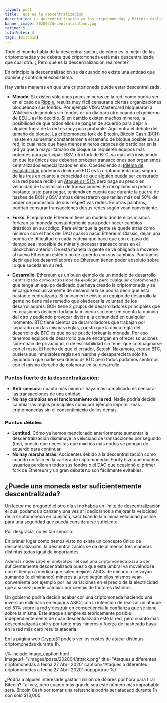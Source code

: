 ```yaml
---
layout: post
title:  Qué es la descentralización
description: La descentralización en las criptomonedas y Bitcoin explicadas.
banner_image: 202004/decentralization.jpg
rating: 5
totalVotes: 4
tags: [bitcoin]
---
```




Todo el mundo habla de la descentralización, de cómo es lo mejor de las criptomonedas y se debate qué criptomoneda está más descentralizada que cual otra. ¿ Pero qué es la descentralización realmente?

<!--more-->

En principio la descentralización se da cuando no existe una entidad que domine y controle el ecosistema.

Hay varias maneras en que una criptomoneda puede estar descentralizada.

- **Minado**: Si existen sólo unos pocos mineros en la red, como podría ser en el caso de [Ripple](/que-es-ripple/), resulta muy fácil censurar a ciertas organizaciones bloqueando sus fondos. Por ejemplo VISA/Mastercard bloquearon a Wikileaks dejándoles sin fondos de un día para otro cuando el gobierno de EEUU así lo decidió. Si en cambio existen muchos mineros, la posibilidad de que todos ellos se pongan de acuerdo para dejar a alguien fuera de la red es muy poco probable. Aquí entra el debate del [tamaño de bloque](/problema-escalabilidad/). La criptomoneda fork de Bitcoin, Bitcoin Cash ([BCH](/que-es-bitcoin-cash/)) insiste en aumentar constantemente el tamaño de bloque posible de su red, lo cual hace que haya menos mineros capaces de participar en la red ya que a mayor tamaño de bloque se requieren equipos más potentes para participar. BSV, otro fork de BTC, va más allá insistiendo en que los únicos que deberían procesar transacciones son organismos centralizados especializados en ello. Obedeciendo al [trilema de escalabilidad](/trilema-escalabilidad/) podemos decir que BTC es la criptomoneda más segura de las tres en cuanto a capacidad de que alguien pueda ser censurado o la red pueda recibir un [Ataque del 51%](/ataque-51-porciento/) pero paga su precio en velocidad de transmisión de transacciones. En mi opinión un precio bastante justo para pagar, teniendo en cuenta que durante la guerra de hashes de BCH y BSV ambas demostraron que tenían más del 50% del poder de procesado de sus respectivas redes. En otras palabras, podrían censurar transacciones de sus redes según vean conveniente.

- **Forks**. El equipo de Ethereum tiene un modelo donde ellos mismos forkean su moneda constantemente para poder hacer cambios drásticos en su código. Para evitar que la gente se quede atrás como hicieron con el hack del DAO cuando nació Ethereum Classic, dejan una bomba de dificultad en cada cadena que hace que con el paso del tiempo sea imposible de minar y procesar transacciones en el blockchain anterior. De esta manera la gente se ve obligada a moverse al nuevo Ethereum estén o no de acuerdo con sus cambios. Podríamos decir que los desarrolladores de Ethereum tienen poder absoluto sobre lo que suceda en su red.

- **Desarrollo**. Ethereum es un buen ejemplo de un modelo de desarrollo centralizado como acabamos de explicar, pero cualquier criptomoneda que tenga un equipo dedicado que haya creado la criptomoneda y se encargue exclusivamente de desarrollarla se podría decir que está bastante centralizada. Si únicamente existe un equipo de desarrollo la gente no tiene más remedio que obedecer la voluntad de los desarrolladores. BCH tiene 2 grupos de desarrolladores principales que en ocasiones deciden forkear la moneda sin tener en cuenta la opinión del otro y pudiendo provocar dividir a la comunidad en cualquier momento. BTC tiene cientos de desarrolladores que trabajan por separado con las mismas reglas, puesto que la única regla del desarrollo de BTC es que no se puede forkear la moneda. Por eso tenemos equipos de desarrollo que se encargan en ofrecer soluciones side-chain de privacidad, o de escalabilidad sin tener que compaginarse con el resto. El hecho de que el creador, Satoshi Nakamoto, crease BTC, pusiera sus inmutables reglas en marcha y desapareciera sólo ha ayudado a que nadie sea dueño de BTC pero todos podamos sentirnos con el mismo derecho de colaborar en su desarrollo.

### Puntos fuerte de la descentralización:
- **Anti-censura**: cuanto más mineros haya más complicado es censurar las transacciones de una entidad.
- **No hay cambios en el funcionamiento de la red**. Nadie podría decidir cambiar las reglas principales como por ejemplo imprimir más criptomonedas sin el consentimiento de los demás.

### Puntos débiles
- **Lentitud**. Cómo ya hemos mencionado anteriormente aumentar la descentralización disminuye la velocidad de transacciones por segundo (tps), puesto que necesitas que muchos más nodos se pongan de acuerdo para continuar.
- **No hay marcha atrás**. Accidentes debido a la descentralización como cuando un fallo en la cartera de criptomonedas Parity hizo que muchos usuarios perdieran todos sus fondos o el DAO que ocasionó el primer fork de Ethereum y un gran debate no son fácilmente evitables.


## ¿Puede una moneda estar suficientemente descentralizada?

Un lector me preguntó el otro día si no habría un límite de descentralización el cual podamos alcanzar y una vez ahí dedicarnos a mejorar la velocidad de la criptomoneda en cuestión, sacrificando la mínima velocidad posible para una seguridad que pueda considerarse suficiente.

Por desgracia, no es tan sencillo.

En primer lugar como hemos visto no existe un concepto único de descentralización, la descentralización se da de al menos tres maneras distintas todas igual de importantes.

Además nadie sabe el umbral por el cual una criptomoneda pasa a ser suficientemente descentralizada puesto que este umbral va moviéndose con el tiempo a medida que salen mejores ASICs de minado o se vayan sumando (o eliminando) mineros a la red según ellos mismos vean conveniente por ejemplo por las variaciones en el precio de la electricidad que a su vez puede cambiar por cientos de factores distintos.

Un gobierno podría decidir acabar con una criptomoneda haciendo una inversión millonaria en equipos ASICs con la intención de realizar un ataque del 51% sobre la red y destruir en consecuencia la confianza que se tiene sobre la misma. Este ataque siempre es teóricamente posible independientemente de cuán descentralizada esté la red, pero cuanto más descentralizada esté y por tanto más mineros y fuerza de hasheado haya en la red más caro resulta atacarla.

En la página web <a rel="nofollow" href="https://www.crypto51.app/">Crypto51</a> podeis ver los costes de atacar distintas criptomonedas durante 1h. 

{% include image_caption.html imageurl="/images/posts/202004/attack.png" title="Ataques a diferentes criptomonedas a fecha 27 Abril 2020" caption="Ataques a diferentes criptomonedas a fecha 27 Abril 2020" popup=true %}

¿Podría a alguien interesarle gastar 1 millón de dólares por hora para tirar Bitcoin? Tal vez, pero cuanto más grande sea este número más improbable será. Bitcoin Cash por tomar una referencia podría ser atacado durante 1h con sólo $13,000.

